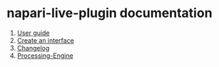 # napari-live-plugin documentation

1. [User guide](./user_guide.md)
2. [Create an interface](./camera-interface.md)
3. [Changelog](./changelog.md)
4. [Processing-Engine](./processing_engine.md)